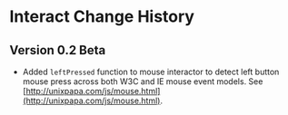 # Interact Change History

## Version 0.2 Beta

- Added `leftPressed` function to mouse interactor to detect left button mouse press across both W3C and IE mouse event models. See [http://unixpapa.com/js/mouse.html](http://unixpapa.com/js/mouse.html).